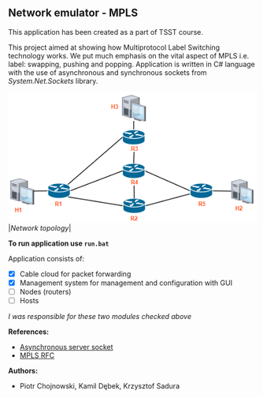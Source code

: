 ## Network emulator - MPLS
This application has been created as a part of TSST course.

This project aimed at showing how Multiprotocol Label Switching technology works. 
We put much emphasis on the vital aspect of MPLS i.e. label: swapping, pushing and popping. 
Application is written in C# language with the use of asynchronous and synchronous sockets from *System.Net.Sockets* library. 
 

 ![Topology](./Resources/tp3.png) 
|*Network topology*|

**To run application use ```run.bat```**  

Application consists of:
- [x] Cable cloud for packet forwarding
- [x] Management system for management and configuration with GUI
- [ ] Nodes (routers)
- [ ] Hosts

*I was responsible for these two modules checked above*

**References:**
* [Asynchronous server socket](https://docs.microsoft.com/pl-pl/dotnet/framework/network-programming/asynchronous-server-socket-example)
* [MPLS RFC](https://tools.ietf.org/html/rfc3031)
 
**Authors:**
* Piotr Chojnowski, Kamil Dębek, Krzysztof Sadura





